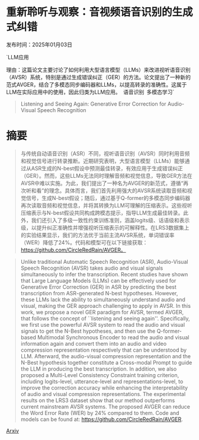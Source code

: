 # 重新聆听与观察：音视频语音识别的生成式纠错

发布时间：2025年01月03日

`LLM应用

理由：这篇论文主要讨论了如何利用大型语言模型（LLMs）来改进视听语音识别（AVSR）系统，特别是通过生成错误纠正（GER）的方法。论文提出了一种新的范式AVGER，结合了多模态同步编码器和LLMs，以提高转录的准确性。这属于LLM在实际应用中的使用，因此归类为LLM应用。` `语音识别` `多模态学习`

> Listening and Seeing Again: Generative Error Correction for Audio-Visual Speech Recognition

# 摘要

> 与传统自动语音识别（ASR）不同，视听语音识别（AVSR）同时利用音频和视觉信号进行转录推断。近期研究表明，大型语言模型（LLMs）能够通过从ASR生成的N-best假设中预测最佳转录，有效应用于生成错误纠正（GER）。然而，这些LLMs无法同时理解音频和视觉信息，导致GER方法在AVSR中难以实施。为此，我们提出了一种名为AVGER的新范式，遵循“再次听和看”的理念。具体而言，我们首先利用强大的AVSR系统读取音频和视觉信号，生成N-best假设；随后，通过基于Q-former的多模态同步编码器再次读取音频和视觉信息，并将其转换为LLM可理解的压缩表示。这些视听压缩表示与N-best假设共同构成跨模态提示，指导LLM生成最佳转录。此外，我们还引入了多级一致性约束训练准则，涵盖logits级、话语级和表示级，以提升纠正准确性并增强视听压缩表示的可解释性。在LRS3数据集上的实验结果显示，我们的方法优于当前主流AVSR系统，单词错误率（WER）降低了24%。代码和模型可在以下链接获取：https://github.com/CircleRedRain/AVGER。

> Unlike traditional Automatic Speech Recognition (ASR), Audio-Visual Speech Recognition (AVSR) takes audio and visual signals simultaneously to infer the transcription. Recent studies have shown that Large Language Models (LLMs) can be effectively used for Generative Error Correction (GER) in ASR by predicting the best transcription from ASR-generated N-best hypotheses. However, these LLMs lack the ability to simultaneously understand audio and visual, making the GER approach challenging to apply in AVSR. In this work, we propose a novel GER paradigm for AVSR, termed AVGER, that follows the concept of ``listening and seeing again''. Specifically, we first use the powerful AVSR system to read the audio and visual signals to get the N-Best hypotheses, and then use the Q-former-based Multimodal Synchronous Encoder to read the audio and visual information again and convert them into an audio and video compression representation respectively that can be understood by LLM. Afterward, the audio-visual compression representation and the N-Best hypothesis together constitute a Cross-modal Prompt to guide the LLM in producing the best transcription. In addition, we also proposed a Multi-Level Consistency Constraint training criterion, including logits-level, utterance-level and representations-level, to improve the correction accuracy while enhancing the interpretability of audio and visual compression representations. The experimental results on the LRS3 dataset show that our method outperforms current mainstream AVSR systems. The proposed AVGER can reduce the Word Error Rate (WER) by 24% compared to them. Code and models can be found at: https://github.com/CircleRedRain/AVGER.

[Arxiv](https://arxiv.org/abs/2501.04038)